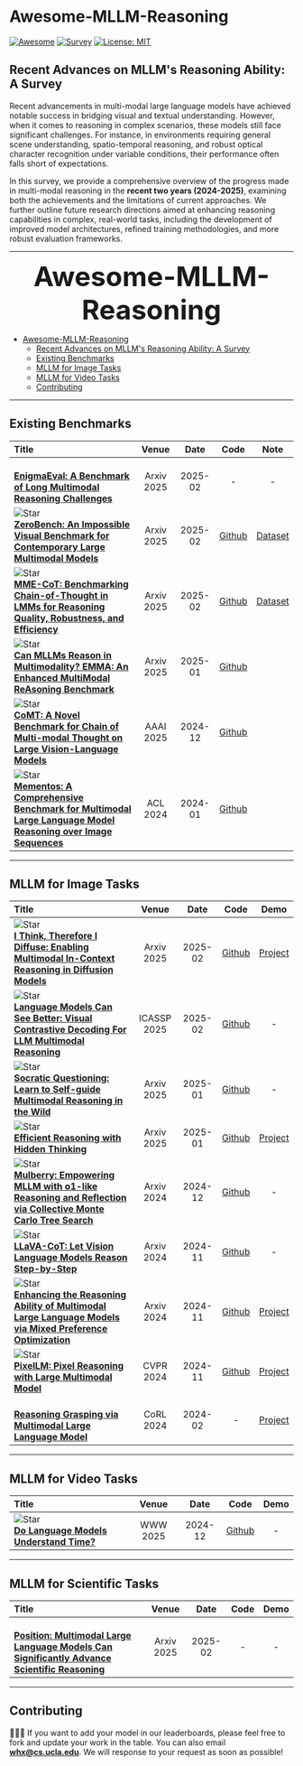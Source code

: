# Awesome-MLLM-Reasoning
[![Awesome](https://awesome.re/badge.svg)](https://github.com/lupantech/dl4math) 
[![Survey](https://img.shields.io/badge/Survey-MLLM-Reasoning-blue)]([https://github.com/WillDreamer/Awesome-AI4CFD](https://github.com/WillDreamer/Awesome-MLLM-Reasoning)) 
[![License: MIT](https://img.shields.io/badge/License-MIT-green.svg)](https://opensource.org/licenses/MIT)

<!-- <img src="./images/main.png" width="96%" height="96%"> -->

## Recent Advances on MLLM's Reasoning Ability: A Survey
Recent advancements in multi-modal large language models have achieved notable success in bridging visual and textual understanding. However, when it comes to reasoning in complex scenarios, these models still face significant challenges. For instance, in environments requiring general scene understanding, spatio-temporal reasoning, and robust optical character recognition under variable conditions, their performance often falls short of expectations. 

In this survey, we provide a comprehensive overview of the progress made in multi-modal reasoning in the **recent two years (2024-2025)**, examining both the achievements and the limitations of current approaches. We further outline future research directions aimed at enhancing reasoning capabilities in complex, real-world tasks, including the development of improved model architectures, refined training methodologies, and more robust evaluation frameworks.

---

<font size=8><center><b> Awesome-MLLM-Reasoning </b> </center></font>

- [Awesome-MLLM-Reasoning](#awesome-mllm-reasoning)
  - [Recent Advances on MLLM's Reasoning Ability: A Survey](#recent-advances-on-mllms-reasoning-ability-a-survey)
  - [Existing Benchmarks](#existing-benchmarks)
  - [MLLM for Image Tasks](#mllm-for-image-tasks)
  - [MLLM for Video Tasks](#mllm-for-video-tasks)
  - [Contributing](#contributing)


---


## Existing Benchmarks

|  Title  |   Venue  |   Date   |   Code   |   Note   |
|:--------|:--------:|:--------:|:--------:|:--------:|
|<br> [**EnigmaEval: A Benchmark of Long Multimodal Reasoning Challenges**](https://arxiv.org/abs/2502.08859) <br> | Arxiv 2025 | 2025-02 | - | -|
|![Star](https://img.shields.io/github/stars/jonathan-roberts1/zerobench.svg?style=social&label=Star) <br> [**ZeroBench: An Impossible Visual Benchmark for Contemporary Large Multimodal Models**](https://arxiv.org/pdf/2502.09696) <br> | Arxiv 2025 | 2025-02 | [Github](https://github.com/jonathan-roberts1/zerobench) | [Dataset](https://huggingface.co/datasets/jonathan-roberts1/zerobench)|
|![Star](https://img.shields.io/github/stars/CaraJ7/MME-CoT.svg?style=social&label=Star) <br> [**MME-CoT: Benchmarking Chain-of-Thought in LMMs for Reasoning Quality, Robustness, and Efficiency**](https://arxiv.org/pdf/2502.09621) <br> | Arxiv 2025 | 2025-02 | [Github](https://github.com/CaraJ7/MME-CoT) | [Dataset](https://huggingface.co/datasets/CaraJ/MME-CoT)|
|![Star](https://img.shields.io/github/stars/hychaochao/EMMA.svg?style=social&label=Star) <br> [**Can MLLMs Reason in Multimodality? EMMA: An Enhanced MultiModal ReAsoning Benchmark**](https://arxiv.org/pdf/2412.12932v1.pdf) <br> | Arxiv 2025 | 2025-01 | [Github](https://github.com/hychaochao/EMMA) |
|![Star](https://img.shields.io/github/stars/czhhzc/CoMT.svg?style=social&label=Star) <br> [**CoMT: A Novel Benchmark for Chain of Multi-modal Thought on Large Vision-Language Models**](https://arxiv.org/pdf/2501.05444v1.pdf) <br> | AAAI 2025 | 2024-12 | [Github](https://github.com/czhhzc/CoMT) |
|![Star](https://img.shields.io/github/stars/umd-huang-lab/Mementos.svg?style=social&label=Star) <br> [**Mementos: A Comprehensive Benchmark for Multimodal Large Language Model Reasoning over Image Sequences**](https://aclanthology.org/2024.acl-long.25.pdf) <br> | ACL 2024 | 2024-01 | [Github](https://github.com/umd-huang-lab/Mementos) |



---

## MLLM for Image Tasks

|  Title  |   Venue  |   Date   |   Code   |   Demo   |
|:--------|:--------:|:--------:|:--------:|:--------:|
|![Star](https://img.shields.io/github/stars/MiZhenxing/ThinkDiff.svg?style=social&label=Star) <br> [**I Think, Therefore I Diffuse: Enabling Multimodal In-Context Reasoning in Diffusion Models**](https://arxiv.org/abs/2502.10458) <br>  | Arxiv 2025 | 2025-02 | [Github](https://github.com/MiZhenxing/ThinkDiff) | [Project](https://mizhenxing.github.io/ThinkDiff) |
|![Star](https://img.shields.io/github/stars/Pbhgit/MVCD.svg?style=social&label=Star) <br> [**Language Models Can See Better: Visual Contrastive Decoding For LLM Multimodal Reasoning**](https://arxiv.org/abs/2502.11751) <br>  | ICASSP 2025 | 2025-02 | [Github](https://github.com/Pbhgit/MVCD) | - |
|![Star](https://img.shields.io/github/stars/aibee00/socraticquestioning.svg?style=social&label=Star) <br> [**Socratic Questioning: Learn to Self-guide Multimodal Reasoning in the Wild**](https://arxiv.org/pdf/2501.02964v2.pdf) <br>  | Arxiv 2025 | 2025-01 | [Github](https://github.com/aibee00/socraticquestioning) | - |
|![Star](https://img.shields.io/github/stars/shawnricecake/heima.svg?style=social&label=Star) <br> [**Efficient Reasoning with Hidden Thinking**](https://arxiv.org/abs/2501.19201) <br>  | Arxiv 2025 | 2025-01 | [Github](https://github.com/shawnricecake/heima) | [Project](https://reasoning-grasping.github.io/) |
|![Star](https://img.shields.io/github/stars/HJYao00/Mulberry.svg?style=social&label=Star) <br> [**Mulberry: Empowering MLLM with o1-like Reasoning and Reflection via Collective Monte Carlo Tree Search**](https://arxiv.org/abs/2412.18319) <br>  | Arxiv 2024 | 2024-12 | [Github](https://github.com/HJYao00/Mulberry) | - |
|![Star](https://img.shields.io/github/stars/PKU-YuanGroup/LLaVA-CoT.svg?style=social&label=Star) <br> [**LLaVA-CoT: Let Vision Language Models Reason Step-by-Step**](https://arxiv.org/pdf/2411.10440v3.pdf) <br>  | Arxiv 2024 | 2024-11 | [Github](https://github.com/PKU-YuanGroup/LLaVA-CoT) | - |
|![Star](https://img.shields.io/github/stars/OpenGVLab/InternVL.svg?style=social&label=Star) <br> [**Enhancing the Reasoning Ability of Multimodal Large Language Models via Mixed Preference Optimization**](https://arxiv.org/abs/2411.10442) <br>  | Arxiv 2024 | 2024-11 | [Github](https://github.com/OpenGVLab/InternVL/tree/main/internvl_chat/shell/internvl2.0_mpo) | [Project](https://internvl.github.io/blog/2024-11-14-InternVL-2.0-MPO/) |
|![Star](https://img.shields.io/github/stars/MaverickRen/PixelLM.svg?style=social&label=Star) <br> [**PixelLM: Pixel Reasoning with Large Multimodal Model**](https://arxiv.org/pdf/2312.02228.pdf) <br>  | CVPR 2024 | 2024-11 | [Github](https://github.com/MaverickRen/PixelLM) | [Project](https://pixellm.github.io/) |
| <br> [**Reasoning Grasping via Multimodal Large Language Model**](https://openreview.net/forum?id=KPcX4jetMw) <br>  | CoRL 2024 | 2024-02 | - | [Project](https://reasoning-grasping.github.io/) |


---

## MLLM for Video Tasks


|  Title  |   Venue  |   Date   |   Code   |   Demo   |
|:--------|:--------:|:--------:|:--------:|:--------:|
|![Star](https://img.shields.io/github/stars/Darcyddx/Video-LLM.svg?style=social&label=Star) <br> [**Do Language Models Understand Time?**](https://arxiv.org/pdf/2412.13845v1.pdf) <br>  | WWW 2025 | 2024-12 | [Github](https://github.com/Darcyddx/Video-LLM) | - |

---

## MLLM for Scientific Tasks


|  Title  |   Venue  |   Date   |   Code   |   Demo   |
|:--------|:--------:|:--------:|:--------:|:--------:|
| <br> [**Position: Multimodal Large Language Models Can Significantly Advance Scientific Reasoning**](https://arxiv.org/pdf/2502.02871) <br>  | Arxiv 2025 | 2025-02 | - | - |

---


## Contributing

📮📮📮 If you want to add your model in our leaderboards, please feel free to fork and update your work in the table. You can also email **<whx@cs.ucla.edu>**. We will response to your request as soon as possible!



